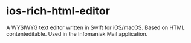 # ios-rich-html-editor
A WYSIWYG text editor written in Swift for iOS/macOS. Based on HTML contenteditable. Used in the Infomaniak Mail application.
